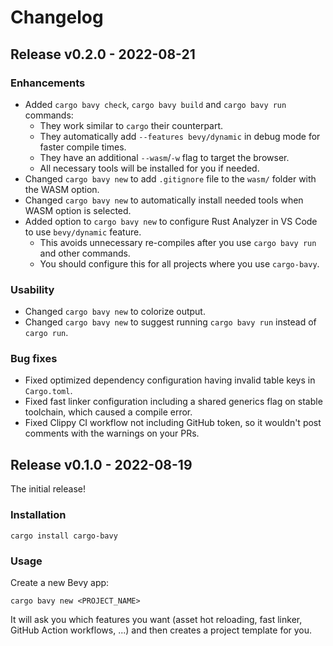 # Changelog

## Release v0.2.0 - 2022-08-21

### Enhancements

- Added `cargo bavy check`, `cargo bavy build` and `cargo bavy run` commands:
  - They work similar to `cargo` their counterpart.
  - They automatically add `--features bevy/dynamic` in debug mode for faster compile times.
  - They have an additional `--wasm`/`-w` flag to target the browser.
  - All necessary tools will be installed for you if needed.
- Changed `cargo bavy new` to add `.gitignore` file to the `wasm/` folder with the WASM option.
- Changed `cargo bavy new` to automatically install needed tools when WASM option is selected.
- Added option to `cargo bavy new` to configure Rust Analyzer in VS Code to use `bevy/dynamic` feature.
  - This avoids unnecessary re-compiles after you use `cargo bavy run` and other commands.
  - You should configure this for all projects where you use `cargo-bavy`.

### Usability

- Changed `cargo bavy new` to colorize output.
- Changed `cargo bavy new` to suggest running `cargo bavy run` instead of `cargo run`.

### Bug fixes

- Fixed optimized dependency configuration having invalid table keys in `Cargo.toml`.
- Fixed fast linker configuration including a shared generics flag on stable toolchain, which caused a compile error.
- Fixed Clippy CI workflow not including GitHub token, so it wouldn't post comments with the warnings on your PRs.

## Release v0.1.0 - 2022-08-19

The initial release!

### Installation

```cli
cargo install cargo-bavy
```

### Usage

Create a new Bevy app:

```cli
cargo bavy new <PROJECT_NAME>
```

It will ask you which features you want (asset hot reloading, fast linker, GitHub Action workflows, ...) and then creates a project template for you.

